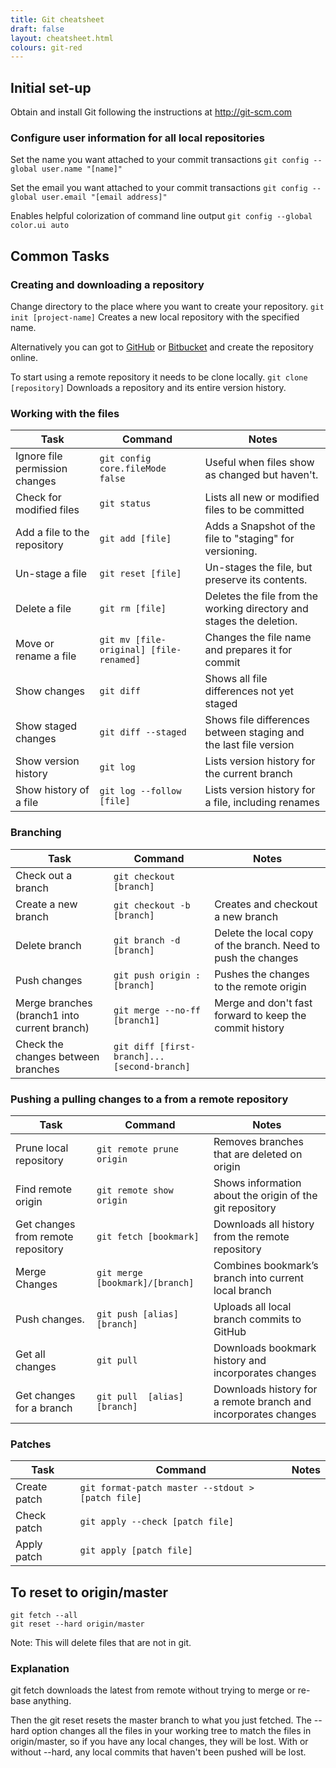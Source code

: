 ```yaml
---
title: Git cheatsheet
draft: false
layout: cheatsheet.html
colours: git-red
---
```

## Initial set-up

Obtain and install Git following the instructions at <http://git-scm.com>

### Configure user information for all local repositories

Set the name you want attached to your commit transactions
`git config --global user.name "[name]"`

Set the email you want attached to your commit transactions
`git config --global user.email "[email address]"`

Enables helpful colorization of command line output
`git config --global color.ui auto`

## Common Tasks

### Creating and downloading a repository

Change directory to the place where you want to create your repository.
`git init [project-name]` Creates a new local repository with the specified name.

Alternatively you can got to [GitHub](https://github.com) or [Bitbucket](https://bitbucket.org/) and create the repository online.

To start using a remote repository it needs to be clone locally.
`git clone [repository]`   Downloads a repository and its entire version history.

### Working with the files

|Task                          |Command                         |Notes                                                    |
|------------------------------|--------------------------------|---------------------------------------------------------|
|Ignore file permission changes|`git config core.fileMode false`|Useful when files show as changed but haven't.           |
|Check for modified files      |`git status`                    |Lists all new or modified files to be committed          |
|Add a file to the repository  |`git add [file]`                |Adds a Snapshot of the file to "staging" for versioning. |
|Un-stage a file               |`git reset [file]`              |Un-stages the file, but preserve its contents.            |
|Delete a file                 |`git rm [file]`                 |Deletes the file from the working directory and stages the deletion.|
|Move or rename a file         |`git mv [file-original] [file-renamed]`|Changes the file name and prepares it for commit  |
|Show changes                  |`git diff`                      |Shows all file differences not yet staged                |
|Show staged changes           |`git diff --staged`             |Shows file differences between staging and the last file version|
|Show version history          |`git log`                       |Lists version history for the current branch             |
|Show history of a file        |`git log --follow [file]`       |Lists version history for a file, including renames      |


### Branching

|Task                  |Command                    |Notes                                                          |
|----------------------|---------------------------|---------------------------------------------------------------|
|Check out a branch    |`git checkout [branch]`    |                                                               |
|Create a new branch   |`git checkout -b [branch]` |Creates and checkout a new branch                              |
|Delete branch         |`git branch -d [branch]`   |Delete the local copy of the branch. Need to push the changes  |
|Push changes          |`git push origin :[branch]`|Pushes the changes to the remote origin                        |
|Merge branches (branch1 into current branch)|`git merge --no-ff [branch1]`|Merge and don't fast forward to keep the commit history|
|Check the changes between branches|`git diff [first-branch]...[second-branch]`|                                   |

### Pushing a pulling changes to a from a remote repository

|Task                  |Command                        |Notes                                                          |
|----------------------|-------------------------------|---------------------------------------------------------------|
|Prune local repository|`git remote prune origin`      |Removes branches that are deleted on origin                    |
|Find remote origin    |`git remote show origin`       |Shows information about the origin of the git repository       |
|Get changes from remote repository|`git fetch [bookmark]`|Downloads all history from the remote repository            |
|Merge Changes         |`git merge [bookmark]/[branch]`|Combines bookmark’s branch into current local branch           |
|Push changes.         |`git push [alias] [branch]`    |Uploads all local branch commits to GitHub                     |
|Get all changes       |`git pull`                     |Downloads bookmark history and incorporates changes            |
|Get changes for a branch|`git pull  [alias] [branch]` |Downloads history for a remote branch and incorporates changes |

### Patches

|Task                  |Command                    |Notes                                                          |
|----------------------|---------------------------|---------------------------------------------------------------|
|Create patch          |`git format-patch master --stdout > [patch file]`|                                         |
|Check patch           |`git apply --check [patch file]`|                                                          |
|Apply patch           |`git apply [patch file]`   |                                                               |

## To reset to origin/master

```
git fetch --all
git reset --hard origin/master
```

Note:
    This will delete files that are not in git.

### Explanation

git fetch downloads the latest from remote without trying to merge or re-base anything.

Then the git reset resets the master branch to what you just fetched. The --hard option changes all the files in your working tree to match the files in origin/master, so if you have any local changes, they will be lost. With or without --hard, any local commits that haven't been pushed will be lost.
